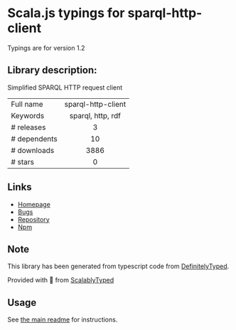 
# Scala.js typings for sparql-http-client

Typings are for version 1.2

## Library description:
Simplified SPARQL HTTP request client

|                    |                 |
| ------------------ | :-------------: |
| Full name          | sparql-http-client |
| Keywords           | sparql, http, rdf |
| # releases         | 3 |
| # dependents       | 10 |
| # downloads        | 3886 |
| # stars            | 0 |

## Links
- [Homepage](https://github.com/zazuko/sparql-http-client)
- [Bugs](https://github.com/zazuko/sparql-http-client/issues)
- [Repository](https://github.com/zazuko/sparql-http-client)
- [Npm](https://www.npmjs.com/package/sparql-http-client)
    


## Note
This library has been generated from typescript code from [DefinitelyTyped](https://definitelytyped.org).

Provided with :purple_heart: from [ScalablyTyped](https://github.com/oyvindberg/ScalablyTyped)

## Usage
See [the main readme](../../readme.md) for instructions.


